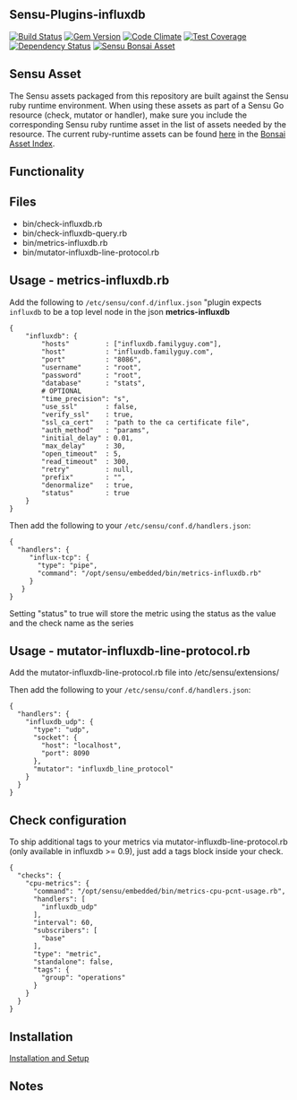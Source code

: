 ## Sensu-Plugins-influxdb

[![Build Status](https://travis-ci.org/sensu-plugins/sensu-plugins-influxdb.svg?branch=master)](https://travis-ci.org/sensu-plugins/sensu-plugins-influxdb)
[![Gem Version](https://badge.fury.io/rb/sensu-plugins-influxdb.svg)](http://badge.fury.io/rb/sensu-plugins-influxdb)
[![Code Climate](https://codeclimate.com/github/sensu-plugins/sensu-plugins-influxdb/badges/gpa.svg)](https://codeclimate.com/github/sensu-plugins/sensu-plugins-influxdb)
[![Test Coverage](https://codeclimate.com/github/sensu-plugins/sensu-plugins-influxdb/badges/coverage.svg)](https://codeclimate.com/github/sensu-plugins/sensu-plugins-influxdb)
[![Dependency Status](https://gemnasium.com/sensu-plugins/sensu-plugins-influxdb.svg)](https://gemnasium.com/sensu-plugins/sensu-plugins-influxdb)
[![Sensu Bonsai Asset](https://img.shields.io/badge/Bonsai-Download%20Me-brightgreen.svg?colorB=89C967&logo=sensu)](https://bonsai.sensu.io/assets/sensu-plugins/sensu-plugins-influxdb)

## Sensu Asset  
  The Sensu assets packaged from this repository are built against the Sensu ruby runtime environment. When using these assets as part of a Sensu Go resource (check, mutator or handler), make sure you include the corresponding Sensu ruby runtime asset in the list of assets needed by the resource.  The current ruby-runtime assets can be found [here](https://bonsai.sensu.io/assets/sensu/sensu-ruby-runtime) in the [Bonsai Asset Index](bonsai.sensu.io).

## Functionality

## Files
 * bin/check-influxdb.rb
 * bin/check-influxdb-query.rb
 * bin/metrics-influxdb.rb
 * bin/mutator-influxdb-line-protocol.rb 

## Usage - metrics-influxdb.rb
Add the following to `/etc/sensu/conf.d/influx.json` "plugin expects `influxdb` to be a top level node in the json
**metrics-influxdb**
```
{
    "influxdb": {
        "hosts"         : ["influxdb.familyguy.com"],
        "host"          : "influxdb.familyguy.com",
        "port"          : "8086",
        "username"      : "root",
        "password"      : "root",
        "database"      : "stats",
        # OPTIONAL
        "time_precision": "s",
        "use_ssl"       : false,
        "verify_ssl"    : true,
        "ssl_ca_cert"   : "path to the ca certificate file",
        "auth_method"   : "params",
        "initial_delay" : 0.01,
        "max_delay"     : 30,
        "open_timeout"  : 5,
        "read_timeout"  : 300,
        "retry"         : null,
        "prefix"        : "",
        "denormalize"   : true,
        "status"        : true
    }
}
```
Then add the following to your `/etc/sensu/conf.d/handlers.json`:
```
{
  "handlers": {
     "influx-tcp": {
       "type": "pipe",
       "command": "/opt/sensu/embedded/bin/metrics-influxdb.rb"
     }
   }
}
```

Setting "status" to true will store the metric using the status as the value and the check name as the series

## Usage - mutator-influxdb-line-protocol.rb
Add the mutator-influxdb-line-protocol.rb file into /etc/sensu/extensions/

Then add the following to your `/etc/sensu/conf.d/handlers.json`:
```
{
  "handlers": {
    "influxdb_udp": {
      "type": "udp",
      "socket": {
        "host": "localhost",
        "port": 8090
      },
      "mutator": "influxdb_line_protocol"
    }
  }
}
```

## Check configuration
To ship additional tags to your metrics via mutator-influxdb-line-protocol.rb (only available in influxdb >= 0.9), just add a tags block inside your check.

```
{
  "checks": {
    "cpu-metrics": {
      "command": "/opt/sensu/embedded/bin/metrics-cpu-pcnt-usage.rb",
      "handlers": [
        "influxdb_udp"
      ],
      "interval": 60,
      "subscribers": [
        "base"
      ],
      "type": "metric",
      "standalone": false,
      "tags": {
        "group": "operations"
      }
    }
  }
}
```

## Installation

[Installation and Setup](http://sensu-plugins.io/docs/installation_instructions.html)

## Notes
